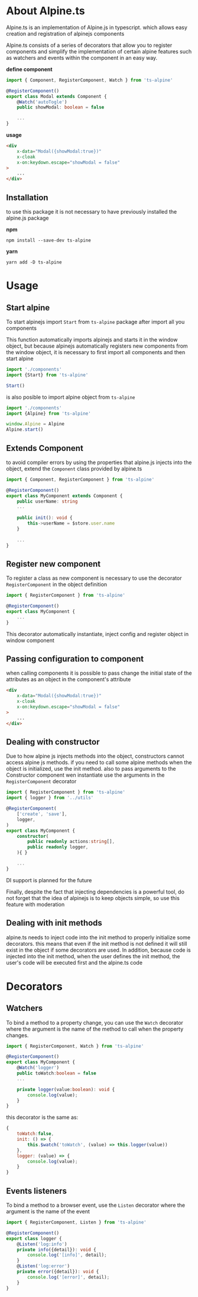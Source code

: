 # About Alpine.ts

Alpine.ts is an implementation of Alpine.js in typescript. which allows easy creation and registration of alpinejs components

Alpine.ts consists of a series of decorators that allow you to register components and simplify the implementation of certain alpine features such as watchers and events within the component in an easy way.

**define component**
``` ts
import { Component, RegisterComponent, Watch } from 'ts-alpine'

@RegisterComponent()
export class Modal extends Component {
    @Watch('autoTogle')
    public showModal: boolean = false

    ...
}
```

**usage**

``` html
<div
    x-data="Modal({showModal:true})"
    x-cloak
    x-on:keydown.escape="showModal = false"
>
    ...
</div>
```

## Installation

to use this package it is not necessary to have previously installed the alpine.js package

**npm**
```
npm install --save-dev ts-alpine
```

**yarn**
```
yarn add -D ts-alpine
```

# Usage
## Start alpine

To start  alpinejs import `Start` from `ts-alpine` package after import all you components

This function automatically imports alpinejs and starts it in the window object, but because alpinejs automatically registers new components from the window object, it is necessary to first import all components and then start alpine

```ts
import './components'
import {Start} from 'ts-alpine'

Start()

```

is also posible to import alpine object from `ts-alpine`

```ts
import './components'
import {Alpine} from 'ts-alpine'

window.Alpine = Alpine
Alpine.start()
```

## Extends Component

to avoid compiler errors by using the properties that alpine.js injects into the object, extend the `Component` class provided by alpine.ts

``` ts
import { Component, RegisterComponent } from 'ts-alpine'

@RegisterComponent()
export class MyComponent extends Component {
    public userName: string
    ...
    
    public init(): void {
        this->userName = $store.user.name
    }
    
    ...
}
```

## Register new component


To register a class as new component is necessary to use the decorator `RegisterComponent` in the object definition

```ts
import { RegisterComponent } from 'ts-alpine'

@RegisterComponent()
export class MyComponent {
    ...
}
```

This decorator automatically instantiate, inject config and register object in window component

## Passing configuration to component

when calling components it is possible to pass change the initial state of the attributes as an object in the component's attribute

```html
<div
    x-data="Modal({showModal:true})"
    x-cloak
    x-on:keydown.escape="showModal = false"
>
    ...
</div>
```

## Dealing with constructor

Due to how alpine js injects methods into the object, constructors cannot access alpine js methods. if you need to call some alpine methods when the object is initialized, use the init method. also to pass arguments to the Constructor component wen instantiate use the arguments in the `RegisterComponent` decorator

```ts
import { RegisterComponent } from 'ts-alpine'
import { logger } from '../utils'

@RegisterComponent(
    ['create', 'save'],
    logger,
)
export class MyComponent {
    constructor(
        public readonly actions:string[],
        public readonly logger,
    ){ }

    ...
}
```

DI support is planned for the future

Finally, despite the fact that injecting dependencies is a powerful tool, do not forget that the idea of alpinejs is to keep objects simple, so use this feature with moderation

##  Dealing with init methods

alpine.ts needs to inject code into the init method to properly initialize some decorators. this means that even if the init method is not defined it will still exist in the object if some decorators are used. In addition, because code is injected into the init method, when the user defines the init method, the user's code will be executed first and the alpine.ts code

# Decorators
## Watchers

To bind a method to a property change, you can use the `Watch` decorator where the argument is the name of the method to call when the property changes.

```ts
import { RegisterComponent, Watch } from 'ts-alpine'

@RegisterComponent()
export class MyComponent {
    @Watch('logger')
    public toWatch:boolean = false
    ...

    private logger(value:boolean): void {
        console.log(value);
    }
}
```

this decorator is the same as:
```js 
{
    toWatch:false,
    init: () => {
        this.$watch('toWatch', (value) => this.logger(value))
    },
    logger: (value) => {
        console.log(value);
    }
}
```

## Events listeners

To bind a method to a browser event, use the `Listen` decorator where the argument is the name of the event

```ts
import { RegisterComponent, Listen } from 'ts-alpine'

@RegisterComponent()
export class logger {
    @Listen('log:info')
    private info({detail}): void {
        console.log('[info]', detail);
    }
    @Listen('log:error')
    private error({detail}): void {
        console.log('[error]', detail);
    }
}
```